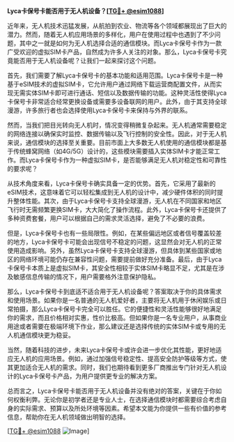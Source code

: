 **Lyca卡保号卡能否用于无人机设备？[[TG💪+ @esim1088](https://t.me/s/esim1088)]**

近年来，无人机技术迅猛发展，从航拍到农业、物流等各个领域都展现出了巨大的潜力。然而，随着无人机应用场景的多样化，用户在使用过程中也遇到了不少问题，其中之一就是如何为无人机选择合适的通信模块。而Lyca卡保号卡作为一款广受欢迎的虚拟SIM卡产品，自然成为许多人关注的对象。那么，Lyca卡保号卡究竟能否用于无人机设备呢？让我们一起来探讨这个问题。

首先，我们需要了解Lyca卡保号卡的基本功能和适用范围。Lyca卡保号卡是一种基于eSIM技术的虚拟SIM卡，它允许用户通过网络下载运营商配置文件，从而实现无需实体SIM卡即可进行通话、短信以及数据传输的功能。这种灵活性使得Lyca卡保号卡非常适合经常更换设备或需要多设备联网的用户。此外，由于其支持全球漫游，许多旅行者也会选择使用Lyca卡保号卡来保持与外界的联系。

然而，当我们把目光转向无人机时，情况变得稍微复杂起来。无人机通常需要稳定的网络连接以确保实时监控、数据传输以及飞行控制的安全性。因此，对于无人机来说，通信模块的选择至关重要。目前市面上大多数无人机使用的通信模块都是基于传统蜂窝网络（如4G/5G）设计的，这些模块需要插入实体SIM卡才能正常工作。而Lyca卡保号卡作为一种虚拟SIM卡，是否能够满足无人机对稳定性和可靠性的要求呢？

从技术角度来看，Lyca卡保号卡确实具备一定的优势。首先，它采用了最新的eSIM技术，这意味着它可以轻松集成到无人机的设计中，减少硬件体积的同时提升整体性能。其次，由于Lyca卡保号卡支持全球漫游，无人机在不同国家和地区飞行时无需频繁更换SIM卡，大大简化了操作流程。此外，Lyca卡保号卡还提供了多种资费套餐，用户可以根据自己的需求灵活选择，避免了不必要的浪费。

但是，Lyca卡保号卡也有一些局限性。例如，在某些偏远地区或者信号覆盖较差的地方，Lyca卡保号卡可能会出现信号不稳定的问题，这显然会对无人机的正常使用造成影响。另外，虽然Lyca卡保号卡支持全球漫游，但具体到某些国家或地区的网络环境可能仍存在兼容性问题，需要提前做好充分准备。最后，由于Lyca卡保号卡本质上是虚拟SIM卡，其安全性相较于实体SIM卡略显不足，尤其是在涉及敏感信息传输的情况下，用户需要格外注意保护隐私。

那么，Lyca卡保号卡到底适不适合用于无人机设备呢？答案取决于你的具体需求和使用场景。如果你是一名普通的无人机爱好者，主要将无人机用于休闲娱乐或日常拍摄，那么Lyca卡保号卡完全可以胜任。它的便捷性和灵活性能够很好地满足你的需求，而且价格相对实惠，性价比极高。但如果你是一名专业用户，从事商业用途或者需要在极端环境下作业，那么建议还是选择传统的实体SIM卡或专用的无人机通信模块更为稳妥。

当然，随着科技的进步，未来Lyca卡保号卡或许会进一步优化其性能，更好地适应无人机的应用场景。例如，通过加强信号稳定性、提高安全防护等级等方式，使其更加适合无人机的需求。同时，我们也期待看到更多厂商推出专门针对无人机设计的Lyca卡保号卡产品，为用户提供更专业的解决方案。

总而言之，Lyca卡保号卡能否用于无人机设备并没有绝对的答案，关键在于你如何权衡利弊。无论你是初学者还是专业人士，在选择通信模块时都需要综合考虑自身的实际需求、预算以及所处环境等因素。希望本文能为你提供一些有价值的参考信息，帮助你在无人机领域做出明智的选择。

[[TG💪+ @esim1088](https://t.me/s/esim1088) ![Image](https://i.postimg.cc/4NQfJmqS/Snipaste-2025-05-13-00-14-12.png)]